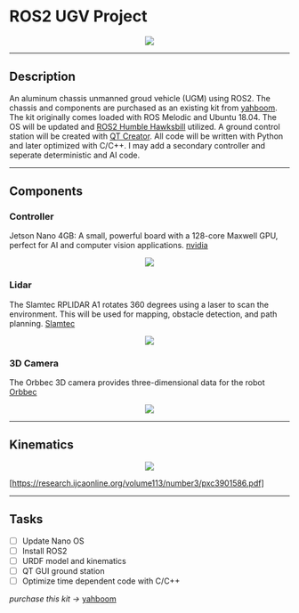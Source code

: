 # ROS2 UGV Project
<p align="center">
<img src="https://user-images.githubusercontent.com/30501420/216792254-87258637-fd16-405b-b3c5-17b48007a776.png"/>
</p>

---

## Description

An aluminum chassis unmanned groud vehicle (UGM) using ROS2.  The chassis and components are purchased as an existing kit from [yahboom](https://category.yahboom.net/).  The kit originally comes loaded with ROS Melodic and Ubuntu 18.04.  The OS will be updated and [ROS2 Humble Hawksbill](https://docs.ros.org/en/humble/index.html) utilized.  A ground control station will be created with [QT Creator](https://www.qt.io/product/development-tools).  All code will be written with Python and later optimized with C/C++.  I may add a secondary controller and seperate deterministic and AI code.

---
## Components
### Controller
Jetson Nano 4GB: A small, powerful board with a 128-core Maxwell GPU, perfect for AI and computer vision applications. [nvidia](https://developer.nvidia.com/embedded/jetson-nano-developer-kit)

<p align="center">
<img src="https://user-images.githubusercontent.com/30501420/216793317-191b04b0-cc6a-494a-a0e5-7243bb77e929.png"/>
</p>

### Lidar
The Slamtec RPLIDAR A1 rotates 360 degrees using a laser to scan the environment.  This will be used for mapping, obstacle detection, and path planning. [Slamtec](https://www.slamtec.com/en/Lidar/A1)
<p align="center">
<img src="https://user-images.githubusercontent.com/30501420/216794038-e1df33cd-0daa-4bec-a96f-c886bc5ca6cc.png"
</p>


### 3D Camera
The Orbbec 3D camera provides three-dimensional data for the robot [Orbbec](https://orbbec3d.com/index/Product/info.html?cate=38&id=36)
<p align="center">
<img src="https://user-images.githubusercontent.com/30501420/216794140-11ecd091-677f-453e-a90a-2af1877be800.png"
</p>

---
## Kinematics
<p align="center">
<img src="https://user-images.githubusercontent.com/30501420/216794807-49920923-b720-4ad9-a612-b6342776a7b4.png"
</p>

[https://research.ijcaonline.org/volume113/number3/pxc3901586.pdf]

---
## Tasks


* [ ] Update Nano OS
* [ ] Install ROS2
* [ ] URDF model and kinematics
* [ ] QT GUI ground station
* [ ] Optimize time dependent code with C/C++

 *purchase this kit ->* [yahboom](https://category.yahboom.net/collections/ros-robotics/products/rosmaster-x3?variant=39664834248788)

